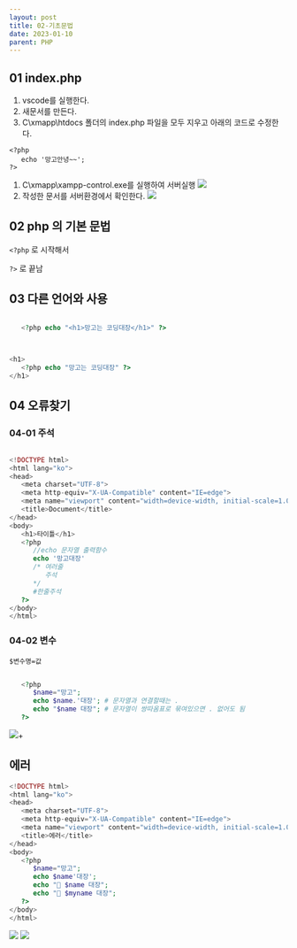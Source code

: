 ```yaml
---
layout: post
title: 02-기초문법
date: 2023-01-10
parent: PHP
---
```


## 01 index.php

1. vscode를 실행한다.
1. 새문서를 만든다.
1. C\xmapp\htdocs 폴더의 index.php 파일을 모두 지우고 아래의 코드로 수정한다.

```
<?php
   echo '망고안녕~~';
?>
```

1. C\xmapp\xampp-control.exe를 실행하여 서버실행
   <img src='{{ "/assets/img/php36.jpg" | relative_url }}'>
1. 작성한 문서를 서버환경에서 확인한다.
   <img src='{{ "/assets/img/php37.jpg"| relative_url }}'>

## 02 php 의 기본 문법

`<?php` 로 시작해서

`?>` 로 끝남

## 03 다른 언어와 사용

```php

   <?php echo "<h1>망고는 코딩대장</h1>" ?>
   
```

```php

<h1>
   <?php echo "망고는 코딩대장" ?>
</h1>

```
## 04 오류찾기

### 04-01 주석
```php

<!DOCTYPE html>
<html lang="ko">
<head>
   <meta charset="UTF-8">
   <meta http-equiv="X-UA-Compatible" content="IE=edge">
   <meta name="viewport" content="width=device-width, initial-scale=1.0">
   <title>Document</title>
</head>
<body>
   <h1>타이틀</h1>
   <?php 
      //echo 문자열 출력함수
      echo '망고대장'
      /* 여러줄 
         주석
      */
      #한줄주석
   ?>
</body>
</html>

```

### 04-02 변수

`$변수명=값`

```php

   <?php 
      $name="망고"; 
      echo $name.'대장'; # 문자열과 연결할때는 . 
      echo "$name 대장"; # 문자열이 쌍따옴표로 묶여있으면 . 없어도 됨
   ?>

```
<img src='{{ "/assets/img/php38.jpg"| relative_url }}'>+

## 에러

```php
<!DOCTYPE html>
<html lang="ko">
<head>
   <meta charset="UTF-8">
   <meta http-equiv="X-UA-Compatible" content="IE=edge">
   <meta name="viewport" content="width=device-width, initial-scale=1.0">
   <title>에러</title>
</head>
<body>
   <?php 
      $name="망고";
      echo $name'대장';
      echo "🥇 $name 대장";
      echo "🥇 $myname 대장";
   ?>
</body>
</html>

```
<img src='{{ "/assets/img/php39.jpg" | relative_url }}'>
<img src='{{ "/assets/img/php40.jpg" | relative_url }}'>

